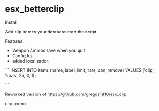 # esx_betterclip

Install

Add clip item to your database
start the script


Features:

- Weapon Ammos save when you quit
- Config.lua
- added localization

´´´
INSERT INTO items (name, label, limit, rare, can_remove) VALUES ('clip', 'lipas', 25, 0, 1);

´´´

Reworked version of https://github.com/gregos1810/esx_clip

clip ammo
